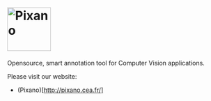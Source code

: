 # <img src="https://github.com/pixano/pixano-elements/blob/master/images/pixano_logo.png" alt="Pixano" height="100"/>

Opensource, smart annotation tool for Computer Vision applications.

Please visit our website:

- (Pixano)[http://pixano.cea.fr/]

